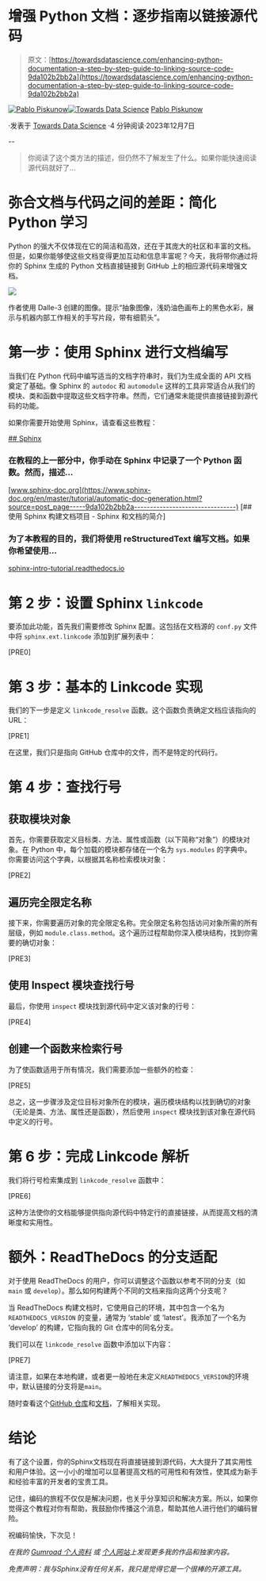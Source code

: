 # 增强 Python 文档：逐步指南以链接源代码

> 原文：[https://towardsdatascience.com/enhancing-python-documentation-a-step-by-step-guide-to-linking-source-code-9da102b2bb2a](https://towardsdatascience.com/enhancing-python-documentation-a-step-by-step-guide-to-linking-source-code-9da102b2bb2a)

[![Pablo Piskunow](../Images/ee0402d41010f97f5e4a51494ae3b517.png)](https://piskunow.medium.com/?source=post_page-----9da102b2bb2a--------------------------------)[![Towards Data Science](../Images/a6ff2676ffcc0c7aad8aaf1d79379785.png)](https://towardsdatascience.com/?source=post_page-----9da102b2bb2a--------------------------------) [Pablo Piskunow](https://piskunow.medium.com/?source=post_page-----9da102b2bb2a--------------------------------)

·发表于 [Towards Data Science](https://towardsdatascience.com/?source=post_page-----9da102b2bb2a--------------------------------) ·4 分钟阅读·2023年12月7日

--

> 你阅读了这个类方法的描述，但仍然不了解发生了什么。如果你能快速阅读源代码就好了…

# 弥合文档与代码之间的差距：简化 Python 学习

Python 的强大不仅体现在它的简洁和高效，还在于其庞大的社区和丰富的文档。但是，如果你能够使这些文档变得更加互动和信息丰富呢？今天，我将带你通过将你的 Sphinx 生成的 Python 文档直接链接到 GitHub 上的相应源代码来增强文档。

![](../Images/f1ac9810e77866bfc357b8a03fa99355.png)

作者使用 Dalle-3 创建的图像。提示“抽象图像，浅奶油色画布上的黑色水彩，展示与机器内部工作相关的手写片段，带有细箭头”。

# 第一步：使用 Sphinx 进行文档编写

当我们在 Python 代码中编写适当的文档字符串时，我们为生成全面的 API 文档奠定了基础。像 Sphinx 的 `autodoc` 和 `automodule` 这样的工具非常适合从我们的模块、类和函数中提取这些文档字符串。然而，它们通常未能提供直接链接到源代码的功能。

如果你需要开始使用 Sphinx，请查看这些教程：

[## Sphinx](https://www.sphinx-doc.org/en/master/tutorial/automatic-doc-generation.html?source=post_page-----9da102b2bb2a--------------------------------) 

### 在教程的上一部分中，你手动在 Sphinx 中记录了一个 Python 函数。然而，描述…

[www.sphinx-doc.org](https://www.sphinx-doc.org/en/master/tutorial/automatic-doc-generation.html?source=post_page-----9da102b2bb2a--------------------------------)  [## 使用 Sphinx 构建文档项目 - Sphinx 和文档的简介]

### 为了本教程的目的，我们将使用 reStructuredText 编写文档。如果你希望使用…

[sphinx-intro-tutorial.readthedocs.io](https://sphinx-intro-tutorial.readthedocs.io/en/latest/sphinx_first_steps.html?source=post_page-----9da102b2bb2a--------------------------------)

# 第 2 步：设置 Sphinx `linkcode`

要添加此功能，首先我们需要修改 Sphinx 配置。这包括在文档源的 `conf.py` 文件中将 `sphinx.ext.linkcode` 添加到扩展列表中：

[PRE0]

# 第 3 步：基本的 Linkcode 实现

我们的下一步是定义 `linkcode_resolve` 函数。这个函数负责确定文档应该指向的 URL：

[PRE1]

在这里，我们只是指向 GitHub 仓库中的文件，而不是特定的代码行。

# 第 4 步：查找行号

## 获取模块对象

首先，你需要获取定义目标类、方法、属性或函数（以下简称“对象”）的模块对象。在 Python 中，每个加载的模块都存储在一个名为 `sys.modules` 的字典中。你需要访问这个字典，以根据其名称检索模块对象：

[PRE2]

## 遍历完全限定名称

接下来，你需要遍历对象的完全限定名称。完全限定名称包括访问对象所需的所有层级，例如 `module.class.method`。这个遍历过程帮助你深入模块结构，找到你需要的确切对象：

[PRE3]

## 使用 Inspect 模块查找行号

最后，你使用 `inspect` 模块找到源代码中定义该对象的行号：

[PRE4]

## **创建一个函数来检索行号**

为了使函数适用于所有情况，我们需要添加一些额外的检查：

[PRE5]

总之，这一步骤涉及定位目标对象所在的模块，遍历模块结构以找到确切的对象（无论是类、方法、属性还是函数），然后使用 `inspect` 模块找到该对象在源代码中定义的行号。

# 第 6 步：完成 Linkcode 解析

我们将行号检索集成到 `linkcode_resolve` 函数中：

[PRE6]

这种方法使你的文档能够提供指向源代码中特定行的直接链接，从而提高文档的清晰度和实用性。

# 额外：ReadTheDocs 的分支适配

对于使用 ReadTheDocs 的用户，你可以调整这个函数以参考不同的分支（如 `main` 或 `develop`）。那么如何构建两个不同的文档来指向这两个分支呢？

当 ReadTheDocs 构建文档时，它使用自己的环境，其中包含一个名为 `READTHEDOCS_VERSION` 的变量，通常为 ‘stable’ 或 ‘latest’。我添加了一个名为 ‘develop’ 的构建，它指向我的 Git 仓库中的同名分支。

我们可以在 `linkcode_resolve` 函数中添加以下内容：

[PRE7]

请注意，如果在本地构建，或者更一般地在未定义`READTHEDOCS_VERSION`的环境中，默认链接的分支将是`main`。

随时查看这个[GitHub 仓库](https://github.com/piskunow/kpm-tools/blob/b2223ad4fb24c2f995f22f5afab0ebc1cc554abf/docs/conf.py#L68)和[文档](https://kpm-tools.readthedocs.io/en/latest/api.html)，了解相关实现。

# 结论

有了这个设置，你的Sphinx文档现在将直接链接到源代码，大大提升了其实用性和用户体验。这一小小的增加可以显著提高文档的可用性和有效性，使其成为新手和经验丰富的开发者的宝贵工具。

记住，编码的旅程不仅仅是解决问题，也关乎分享知识和解决方案。所以，如果你觉得这个教程对你有帮助，我鼓励你传播这个消息，帮助其他人进行他们的编码冒险。

祝编码愉快，下次见！

*在我的* [*Gumroad 个人资料*](https://dataguy.gumroad.com/) *或* [*个人网站*](https://piskunow.com/)*上发现更多我的作品和独家内容。*

*免责声明：我与Sphinx没有任何关系，我只是觉得它是一个很棒的开源工具。*
